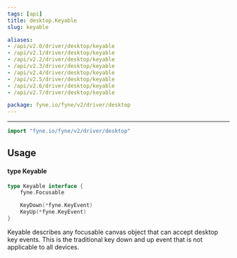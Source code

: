 ```yaml
---
tags: [api]
title: desktop.Keyable
slug: keyable

aliases:
- /api/v2.0/driver/desktop/keyable
- /api/v2.1/driver/desktop/keyable
- /api/v2.2/driver/desktop/keyable
- /api/v2.3/driver/desktop/keyable
- /api/v2.4/driver/desktop/keyable
- /api/v2.5/driver/desktop/keyable
- /api/v2.6/driver/desktop/keyable
- /api/v2.7/driver/desktop/keyable

package: fyne.io/fyne/v2/driver/desktop
---
```



---
```go
import "fyne.io/fyne/v2/driver/desktop"
```

## Usage

#### type Keyable

```go
type Keyable interface {
	fyne.Focusable

	KeyDown(*fyne.KeyEvent)
	KeyUp(*fyne.KeyEvent)
}
```

Keyable describes any focusable canvas object that can accept desktop key events. This is the traditional key down and up event that is not applicable to all devices.
